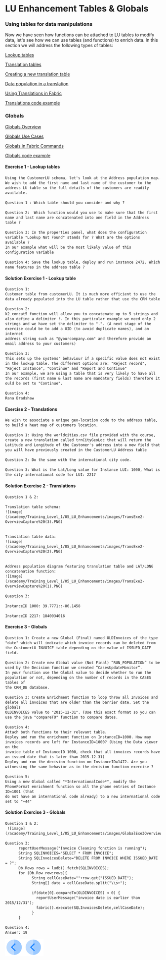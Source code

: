 #   LU Enhancement Tables & Globals




### Using tables for data manipulations

Now we have seen how functions can be attached to LU tables to modify data, let's see how we can use tables (and functions) 
to enrich data.
In this section we will address the following types of tables:

[Lookup tables](/articles/07_table_population/11_lookup_tables.md)

[Translation tables](/articles/09_translations/01_translations_overview_and_use_cases.md)

[Creating a new translation table](/articles/09_translations/02_creating_a_new_translation_in_fabric.md) 

[Data population in a translation](/articles/09_translations/03_data_population_in_a_translation.md)

[Using Translations in Fabric](/articles/09_translations/04_using_translations_in_fabric.md)

[Translations code example](/articles/09_translations/05_translations_code_examples.md)



### Globals

[Globals Overview](/articles/08_globals/01_globals_overview.md)

[Globals Use Cases](/articles/08_globals/02_globals_use_cases.md)

[Globals in Fabric Commands](/articles/08_globals/03_set_globals.md)

[Globals code example](/articles/08_globals/04_globals_code_examples.md)





#### Exercise 1 - Lookup tables

    Using the CustomerLU schema, let's look at the Address population map. We wish to add the first name and last name of the customer to the 
    address LU table so the full details of the customers are readily available.

    Question 1 : Which table should you consider and why ?

    Question 2:  Which function would you use to make sure that the first name and last name are concatenated into one field in the Address table ?

    Question 3: In the properties panel, what does the configuration variable "Lookup Not Found" stands for ? What are the options available ? 
    In our example what will be the most likely value of this configuration variable

    Question 4: Save the lookup table, deploy and run instance 2472. Which name features in the address table ?




#### Solution Exercise 1 - Lookup table

    Question 1: 
    Customer table from customerLU. It is much more efficient to use the data already populated into the LU table rather that use the CRM table

    Question 2: 
    k2_concat5 function will allow you to concatenate up to 5 strings and also define a delimiter !. In this particular example we need only 2 
    strings and we have set the delimiter to ".". (A next stage of the exercise could be to add a UID (to avoid duplicate names), and an internet 
    address string such as "@yourcompany.com" and therefore provide an email address to your customers)

    Question 3:
    This sets up the systems' behaviour if a specific value does not exist in the lookup table. The different options are: "Reject record", 
    "Reject Instance", "Continue" and "Report and Continue"
    In our example, we are using a table that is very likely to have all the records (first name & last name are mandatory fields) therefore it 
    ould be set to "Continue".

    Question 4: 
    Rana Bradshaw






#### Exercise 2 - Translations

    We wish to associate a unique geo-location code to the address table, to build a heat map of customers location.

    Question 1: Using the worldcities.csv file provided with the course, create a new translation called trnCityGeoLoc that will return the 
    Latitude and Longitude of the Customer's address into a new field that you will have previously created in the CustomerLU Address table

    Question 2: Do the same with the international city code.

    Question 3: What is the Lat/Long value for Instance LUI: 1000, What is the city international code for LUI: 2217


#### Solution Exercise 2 - Translations

    Question 1 & 2:

    Translation table schema:
    ![image](/academy/Training_Level_1/05_LU_Enhancements/images/TransExe2-OverviewCapture%20(3).PNG) 


    Translation table data:
    ![image](/academy/Training_Level_1/05_LU_Enhancements/images/TransExe2-OverviewCapture%20(2).PNG) 


    Address population diagram featuring translation table and LAT/LONG concatenation function:
    ![image](/academy/Training_Level_1/05_LU_Enhancements/images/TransExe2-OverviewCapture%20(1).PNG)  

    Question 3:

    InstanceID 1000: 39.7771::-86.1458

    InstanceID 2217: 1840034016





#### Exercise 3 - Globals
    Question 1: Create a new Global (Final) named OLDInvoices of the type "date" which will indicate which invoice records can be deleted from 
    the CustomerLU INVOICE table depending on the value of ISSUED_DATE field.

    Question 2: Create new Global value (Not Final) “RUN_POPULATION” to be used by the Decision function we created “CasesUpdateMonitor”. 
    In your function use the Global value to decide whether to run the population or not, depending on the number of records in the CASES tables of 
    the CRM_DB database. 

    Question 3: Create Enrichment function to loop throw all Invoices and delete all invoices that are older than the barrier date. Set the globals 
    OLDINVOICES value to "2015-12-31". (Use this exact format so you can use the java "compareTO" function to compare dates. 

    Question 4: 
    Attach both functions to their relevant table.
    Deploy and run the enrichment function on InstanceID=1000. How may invoices records are left for InstanceID=1000? (Using the Data viewer on the 
    invoice table of InstanceID 1000, check that all invoices records have an issued date that is later than 2015-12-31)
    Deploy and run the decision function on InstanceID=1472. Are you witnessing the same behavior as in the decision function exercise ? 

    Question 5:
    Using a new Global called "*InternationalCode*", modify the PhoneFormat enrichment function so all the phone entries of Instance ID=1001 (that 
    do not have an international code already) to a new international code set to "+44"


 #### Solution Exercise 3 - Globals
    Question 1 & 2:
     ![image](/academy/Training_Level_1/05_LU_Enhancements/images/GlobalExe3OverviewCapture.PNG)

    Question 3:      
          reportUserMessage("Invoice Cleaning fonction is running");
          String SQLINVOICES="SELECT * FROM INVOICE";
          String SQLInvoicesDelete="DELETE FROM INVOICE WHERE ISSUED_DATE = ?";
          Db.Rows rows = ludb().fetch(SQLINVOICES);
          for (Db.Row row:rows){
                String cellCaseDate=""+row.get("ISSUED_DATE");
                String[] date = cellCaseDate.split("\\s+");

                if(date[0].compareTo(OLDINVOICES) < 0) {
                  reportUserMessage("invoice date is earlier than 2015/12/31");
                  fabric().execute(SQLInvoicesDelete,cellCaseDate);
                }
          }

    Question 4:
    Answer: 19

 

 

[![Previous](/articles/images/Previous.png)](/academy/Training_Level_1/05_LU_Enhancements/03_LU_Enhancements_Functions_flow.md)[![Next](/articles/images/Previous.png)](/academy/Training_Level_1/05_LU_Enhancements/05_LU_Enhancements_Quizz.md)

